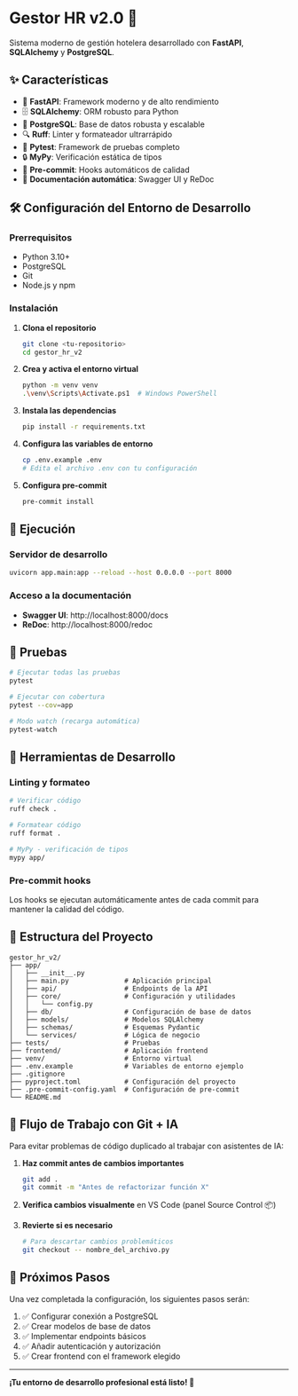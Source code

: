 # Gestor HR v2.0 🏨

Sistema moderno de gestión hotelera desarrollado con **FastAPI**, **SQLAlchemy** y **PostgreSQL**.

## ✨ Características

- 🚀 **FastAPI**: Framework moderno y de alto rendimiento
- 🗄️ **SQLAlchemy**: ORM robusto para Python
- 🐘 **PostgreSQL**: Base de datos robusta y escalable
- 🔍 **Ruff**: Linter y formateador ultrarrápido
- 🧪 **Pytest**: Framework de pruebas completo
- 🔒 **MyPy**: Verificación estática de tipos
- 🎯 **Pre-commit**: Hooks automáticos de calidad
- 📖 **Documentación automática**: Swagger UI y ReDoc

## 🛠️ Configuración del Entorno de Desarrollo

### Prerrequisitos

- Python 3.10+
- PostgreSQL
- Git
- Node.js y npm

### Instalación

1. **Clona el repositorio**

   ```bash
   git clone <tu-repositorio>
   cd gestor_hr_v2
   ```

2. **Crea y activa el entorno virtual**

   ```bash
   python -m venv venv
   .\venv\Scripts\Activate.ps1  # Windows PowerShell
   ```

3. **Instala las dependencias**

   ```bash
   pip install -r requirements.txt
   ```

4. **Configura las variables de entorno**

   ```bash
   cp .env.example .env
   # Edita el archivo .env con tu configuración
   ```

5. **Configura pre-commit**
   ```bash
   pre-commit install
   ```

## 🚀 Ejecución

### Servidor de desarrollo

```bash
uvicorn app.main:app --reload --host 0.0.0.0 --port 8000
```

### Acceso a la documentación

- **Swagger UI**: http://localhost:8000/docs
- **ReDoc**: http://localhost:8000/redoc

## 🧪 Pruebas

```bash
# Ejecutar todas las pruebas
pytest

# Ejecutar con cobertura
pytest --cov=app

# Modo watch (recarga automática)
pytest-watch
```

## 🔧 Herramientas de Desarrollo

### Linting y formateo

```bash
# Verificar código
ruff check .

# Formatear código
ruff format .

# MyPy - verificación de tipos
mypy app/
```

### Pre-commit hooks

Los hooks se ejecutan automáticamente antes de cada commit para mantener la calidad del código.

## 📁 Estructura del Proyecto

```
gestor_hr_v2/
├── app/
│   ├── __init__.py
│   ├── main.py              # Aplicación principal
│   ├── api/                 # Endpoints de la API
│   ├── core/                # Configuración y utilidades
│   │   └── config.py
│   ├── db/                  # Configuración de base de datos
│   ├── models/              # Modelos SQLAlchemy
│   ├── schemas/             # Esquemas Pydantic
│   └── services/            # Lógica de negocio
├── tests/                   # Pruebas
├── frontend/                # Aplicación frontend
├── venv/                    # Entorno virtual
├── .env.example             # Variables de entorno ejemplo
├── .gitignore
├── pyproject.toml           # Configuración del proyecto
├── .pre-commit-config.yaml  # Configuración de pre-commit
└── README.md
```

## 🤝 Flujo de Trabajo con Git + IA

Para evitar problemas de código duplicado al trabajar con asistentes de IA:

1. **Haz commit antes de cambios importantes**

   ```bash
   git add .
   git commit -m "Antes de refactorizar función X"
   ```

2. **Verifica cambios visualmente** en VS Code (panel Source Control 📦)

3. **Revierte si es necesario**
   ```bash
   # Para descartar cambios problemáticos
   git checkout -- nombre_del_archivo.py
   ```

## 🌟 Próximos Pasos

Una vez completada la configuración, los siguientes pasos serán:

1. ✅ Configurar conexión a PostgreSQL
2. ✅ Crear modelos de base de datos
3. ✅ Implementar endpoints básicos
4. ✅ Añadir autenticación y autorización
5. ✅ Crear frontend con el framework elegido

---

**¡Tu entorno de desarrollo profesional está listo! 🎉**
